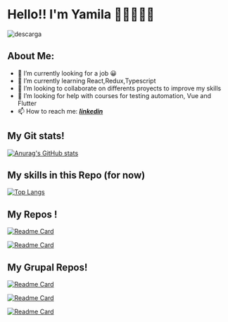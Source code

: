 # Hello!! I'm Yamila 👩‍💻👩‍💻👋 


![descarga](https://user-images.githubusercontent.com/64668681/129879693-9c748fda-514e-48b5-a4a3-8e58b939830e.png)

## About Me:

- 🔭 I’m currently looking for a job 😀
- 🌱 I’m currently learning React,Redux,Typescript
- 👯 I’m looking to collaborate on differents proyects to improve my skills
- 🤔 I’m looking for help with courses for testing automation, Vue and Flutter
- 📫 How to reach me:  _**[linkedin](https://www.linkedin.com/in/yamila-paez-70b7587b)**_


## My Git stats!
[![Anurag's GitHub stats](https://github-readme-stats.vercel.app/api?username=Bellantra&show_icons=true&theme=buefy)](https://github.com/Bellantra)

## My skills in this Repo (for now)
[![Top Langs](https://github-readme-stats.vercel.app/api/top-langs/?username=Bellantra&layout=compact&theme=buefy)](https://github.com/Bellantra)

## My Repos !
[![Readme Card](https://github-readme-stats.vercel.app/api/pin/?username=Bellantra&repo=Weather-App-react&&border_radius=0px&theme=buefy)](https://github.com/Bellantra/Weather-App-react)

[![Readme Card](https://github-readme-stats.vercel.app/api/pin/?username=Bellantra&repo=GamesApp-Api&&border_radius=0px&theme=buefy)](https://github.com/Bellantra/GamesApp-Api)

## My Grupal Repos!

[![Readme Card](https://github-readme-stats.vercel.app/api/pin/?username=Bellantra&repo=HolidaySwapp&&border_radius=0px&theme=buefy)](https://github.com/Bellantra/holidayswapp)

[![Readme Card](https://github-readme-stats.vercel.app/api/pin/?username=Bellantra&repo=HLearning&&border_radius=0px&theme=buefy)](https://github.com/Bellantra/HLearning)

[![Readme Card](https://github-readme-stats.vercel.app/api/pin/?username=Bellantra&repo=PetLoversg&&border_radius=0px&theme=buefy)](https://github.com/Bellantra/PetLovers-App)


